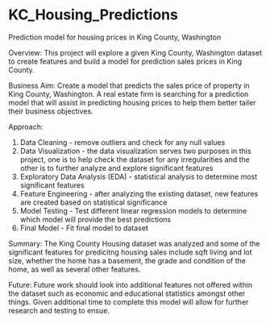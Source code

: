 # KC_Housing_Predictions
Prediction model for housing prices in King County, Washington


Overview:
This project will explore a given King County, Washington dataset to create features and build a model for prediction sales prices in King County.

Business Aim:
Create a model that predicts the sales price of property in King County, Washington. A real estate firm is searching for a prediction model that will assist in predicting housing prices to help them better tailer their business objectives.

Approach:
1.	Data Cleaning - remove outliers and check for any null values
2.	Data Visualization - the data visualization serves two purposes in this project, one is to help check the dataset for any irregularities and the other is to further analyze and explore significant features
3.	Exploratory Data Analysis (EDA) - statistical analysis to determine most significant features
4.	Feature Engineering - after analyzing the existing dataset, new features are created based on statistical significance
5.	Model Testing - Test different linear regression models to determine which model will provide the best predictions
6.	Final Model - Fit final model to dataset 

Summary:
The King County Housing dataset was analyzed and some of the significant features for predicitng housing sales include sqft living and lot size, whether the home has a basement, the grade and condition of the home, as well as several other features. 

Future:
Future work should look into additional features not offered within the dataset such as economic and educational statistics amongst other things. Given additional time to complete this model will allow for further research and testing to ensue.
